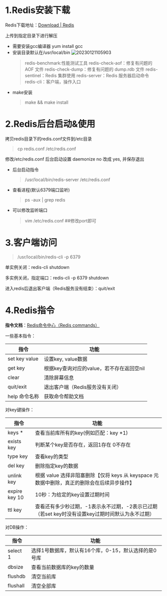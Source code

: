 # 1.Redis安装下载

Redis下载地址：[Download | Redis](https://redis.io/download/)

上传到指定目录下进行解压

- 需要安装gcc编译器  yum install gcc
- 安装目录默认在/usr/local/bin
  ![20230121105903](https://s2.loli.net/2023/01/21/lOwqJWADBI9Foa7.png)
  > redis-benchmark:性能测试工具
  > redis-check-aof：修复有问题的 AOF 文件
  > redis-check-dump：修复有问题的 dump.rdb 文件
  > redis-sentinel：Redis 集群使用
  > redis-server：Redis 服务器启动命令
  > redis-cli：客户端，操作入口
  >
- make安装
  > make && make install
  >

# 2.Redis后台启动&使用

拷贝redis目录下的redis.conf文件到/etc目录

> cp redis.conf /etc/redis.conf

修改/etc/redis.conf 后台启动设置 daemonize no 改成 yes, 并保存退出

- 后台启动指令

  > /usr/local/bin/redis-server /etc/redis.conf
  >
- 查看进程(默认6379端口监听)

  > ps -aux | grep redis
  >
- 可以修改监听端口

  > vim /etc/redis.conf   ##修改port即可
  >

# 3.客户端访问

> /usr/local/bin/redis-cli -p 6379

单实例关闭：redis-cli shutdown

多实例关闭，指定端口：redis-cli -p 6379 shutdown

进入redis后退出客户端（Redis服务没有结束）：quit/exit

# 4.Redis指令

**指令文档**：[Redis命令中心（Redis commands）](http://redis.cn/commands.html)

一些基本指令：

| 指令          | 功能                                      |
| ------------- | ----------------------------------------- |
| set key value | 设置key, value数据                        |
| get key       | 根据key查询对应的value，若不存在返回空nil |
| clear         | 清除屏幕信息                              |
| quit/exit     | 退出客户端（Redis服务没有关闭）           |
| help 命令名称 | 获取命令帮助文档                          |

对key键操作：

| 指令          | 功能                                                                                             |
| ------------- | ------------------------------------------------------------------------------------------------ |
| keys *        | 查看当前库所有的key(例如匹配：key *1)                                                            |
| exists key    | 判断某个key是否存在，返回1存在 0不存在                                                           |
| type key      | 查看key的类型                                                                                    |
| del key       | 删除指定key的数据                                                                                |
| unlink key    | 根据 value 选择非阻塞删除【仅将 keys 从 keyspace 元数据中删除，真正的删除会在后续异步操作】      |
| expire key 10 | 10秒：为给定的key设置过期时间                                                                    |
| ttl key       | 查看还有多少秒过期，-1表示永不过期，-2表示已过期（若set key时没有设置key过期时间默认为永不过期） |

对DB操作：

| 指令     | 功能                                                 |
| -------- | ---------------------------------------------------- |
| select 1 | 选择1号数据库，默认有16个库，0-15，默认选择的是0号库 |
| dbsize   | 查看当前数据库的key的数量                            |
| flushdb  | 清空当前库                                           |
| flushall | 清空全部库                                           |
